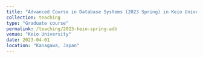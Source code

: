 ```yaml
---
title: "Advanced Course in Database Systems (2023 Spring) in Keio University"
collection: teaching
type: "Graduate course"
permalink: /teaching/2023-keio-spring-adb
venue: "Keio University"
date: 2023-04-01
location: "Kanagawa, Japan"
---
```


